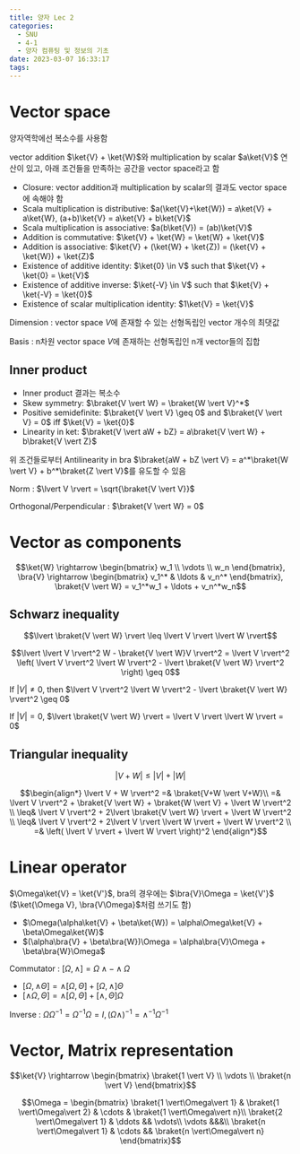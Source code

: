 ```yaml
---
title: 양자 Lec 2
categories:
  - SNU
  - 4-1
  - 양자 컴퓨팅 및 정보의 기초
date: 2023-03-07 16:33:17
tags:
---
```


# Vector space

양자역학에선 복소수를 사용함

vector addition $\ket{V} + \ket{W}$와 multiplication by scalar $a\ket{V}$ 연산이 있고, 아래 조건들을 만족하는 공간을 vector space라고 함

- Closure: vector addition과 multiplication by scalar의 결과도 vector space에 속해야 함
- Scala multiplication is distributive: $a(\ket{V}+\ket{W}) = a\ket{V} + a\ket{W}, (a+b)\ket{V} = a\ket{V} + b\ket{V}$
- Scala multiplication is associative: $a(b\ket{V}) = (ab)\ket{V}$
- Addition is commutative: $\ket{V} + \ket{W} = \ket{W} + \ket{V}$
- Addition is associative: $\ket{V} + (\ket{W} + \ket{Z}) = (\ket{V} + \ket{W}) + \ket{Z}$
- Existence of additive identity: $\ket{0} \in V$ such that $\ket{V} + \ket{0} = \ket{V}$
- Existence of additive inverse: $\ket{-V} \in V$ such that $\ket{V} + \ket{-V} = \ket{0}$
- Existence of scalar multiplication identity: $1\ket{V} = \ket{V}$

Dimension
: vector space $V$에 존재할 수 있는 선형독립인 vector 개수의 최댓값

Basis
: n차원 vector space $V$에 존재하는 선형독립인 n개 vector들의 집합

## Inner product

- Inner product 결과는 복소수
- Skew symmetry: $\braket{V \vert W} = \braket{W \vert V}^*$
- Positive semidefinite: $\braket{V \vert V} \geq 0$ and $\braket{V \vert V} = 0$ iff $\ket{V} = \ket{0}$
- Linearity in ket: $\braket{V \vert aW + bZ} = a\braket{V \vert W} + b\braket{V \vert Z}$

위 조건들로부터 Antilinearity in bra $\braket{aW + bZ \vert V} = a^*\braket{W \vert V} + b^*\braket{Z \vert V}$를 유도할 수 있음

Norm
: $\lvert V \rvert = \sqrt{\braket{V \vert V}}$

Orthogonal/Perpendicular
: $\braket{V \vert W} = 0$

# Vector as components

$$\ket{W} \rightarrow \begin{bmatrix}
  w_1 \\ \vdots \\ w_n
\end{bmatrix}, \bra{V} \rightarrow \begin{bmatrix}
  v_1^* & \ldots & v_n^*
\end{bmatrix}, \braket{V \vert W} = v_1^*w_1 + \ldots + v_n^*w_n$$

## Schwarz inequality

$$\lvert \braket{V \vert W} \rvert \leq \lvert V \rvert \lvert W \rvert$$

$$\lvert \lvert V \rvert^2 W - \braket{V \vert W}V \rvert^2 = \lvert V \rvert^2 \left( \lvert V \rvert^2 \lvert W \rvert^2 - \lvert \braket{V \vert W} \rvert^2 \right) \geq 0$$

If $\lvert V \rvert \neq 0$, then $\lvert V \rvert^2 \lvert W \rvert^2 - \lvert \braket{V \vert W} \rvert^2 \geq 0$

If $\lvert V \rvert = 0$, $\lvert \braket{V \vert W} \rvert = \lvert V \rvert \lvert W \rvert = 0$

## Triangular inequality

$$\lvert V + W \rvert \leq \lvert V \rvert + \lvert W \rvert$$

$$\begin{align*}
  \lvert V + W \rvert^2 =& \braket{V+W \vert V+W}\\
  =& \lvert V \rvert^2 + \braket{V \vert W} + \braket{W \vert V} + \lvert W \rvert^2 \\
  \leq& \lvert V \rvert^2 + 2\lvert \braket{V \vert W} \rvert + \lvert W \rvert^2 \\
  \leq& \lvert V \rvert^2 + 2\lvert V \rvert \lvert W \rvert + \lvert W \rvert^2 \\
  =& \left( \lvert V \rvert + \lvert W \rvert \right)^2
\end{align*}$$

# Linear operator

$\Omega\ket{V} = \ket{V'}$, bra의 경우에는 $\bra{V}\Omega = \ket{V'}$ ($\ket{\Omega V}, \bra{V\Omega}$처럼 쓰기도 함)

- $\Omega(\alpha\ket{V} + \beta\ket{W}) = \alpha\Omega\ket{V} + \beta\Omega\ket{W}$
- $(\alpha\bra{V} + \beta\bra{W})\Omega = \alpha\bra{V}\Omega + \beta\bra{W}\Omega$

Commutator
: $[\Omega, \wedge] = \Omega\wedge - \wedge\Omega$

- $[\Omega, \wedge\Theta] = \wedge[\Omega, \Theta] + [\Omega, \wedge]\Theta$
- $[\wedge\Omega, \Theta] = \wedge[\Omega, \Theta] + [\wedge, \Theta]\Omega$

Inverse
: $\Omega\Omega^{-1} = \Omega^{-1}\Omega = I, (\Omega\wedge)^{-1} = \wedge^{-1}\Omega^{-1}$

# Vector, Matrix representation

$$\ket{V} \rightarrow \begin{bmatrix}
  \braket{1 \vert V} \\ \vdots \\ \braket{n \vert V}
\end{bmatrix}$$

$$\Omega = \begin{bmatrix}
  \braket{1 \vert\Omega\vert 1} & \braket{1 \vert\Omega\vert 2} & \cdots & \braket{1 \vert\Omega\vert n}\\
  \braket{2 \vert\Omega\vert 1} & \ddots && \vdots\\
  \vdots &&&\\
  \braket{n \vert\Omega\vert 1} & \cdots && \braket{n \vert\Omega\vert n}
\end{bmatrix}$$
